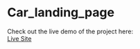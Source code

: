 # Car_landing_page



Check out the live demo of the project here:  
[Live Site](https://abhishek-coderx.github.io/Car_landing_page/)
